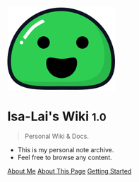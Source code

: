 ![logo](_media/icon.svg)

# Isa-Lai's Wiki <small>1.0</small>

> Personal Wiki & Docs.

- This is my personal note archive.
- Feel free to browse any content.

[About Me](about.md)
[About This Page](about.md)
[Getting Started](#docsify)
